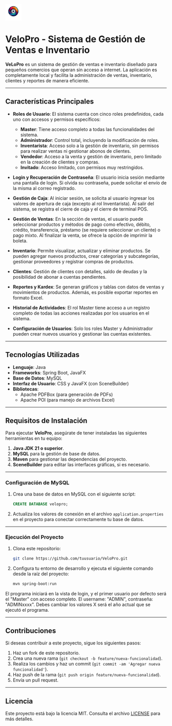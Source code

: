 <img src="src/main/resources/Images/principalLogo.png" alt="Logo de VeloPro" width="50"/>

# VeloPro - Sistema de Gestión de Ventas e Inventario

**VeLoPro** es un sistema de gestión de ventas e inventario diseñado para pequeños comercios que operan sin acceso a internet. La aplicación es completamente local y facilita la administración de ventas, inventario, clientes y reportes de manera eficiente.
<hr>

## Características Principales

- **Roles de Usuario**: El sistema cuenta con cinco roles predefinidos, cada uno con accesos y permisos específicos:
    - **Master**: Tiene acceso completo a todas las funcionalidades del sistema.
    - **Administrador**: Control total, incluyendo la modificación de roles.
    - **Inventarista**: Acceso solo a la gestión de inventario, sin permisos para realizar ventas ni gestionar abonos de clientes.
    - **Vendedor**: Acceso a la venta y gestión de inventario, pero limitado en la creación de clientes y compras.
    - **Invitado**: Acceso limitado, con permisos muy restringidos.

- **Login y Recuperación de Contraseña**: El usuario inicia sesión mediante una pantalla de login. Si olvida su contraseña, puede solicitar el envío de la misma al correo registrado.

- **Gestión de Caja**: Al iniciar sesión, se solicita al usuario ingresar los valores de apertura de caja (excepto al rol Inventarista). Al salir del sistema, se registra el cierre de caja y el cierre de terminal POS.

- **Gestión de Ventas**: En la sección de ventas, el usuario puede seleccionar productos y métodos de pago como efectivo, débito, crédito, transferencia, préstamo (se requiere seleccionar un cliente) o pago mixto. Al finalizar la venta, se ofrece la opción de imprimir la boleta.

- **Inventario**: Permite visualizar, actualizar y eliminar productos. Se pueden agregar nuevos productos, crear categorías y subcategorías, gestionar proveedores y registrar compras de productos.

- **Clientes**: Gestión de clientes con detalles, saldo de deudas y la posibilidad de abonar a cuentas pendientes.

- **Reportes y Kardex**: Se generan gráficos y tablas con datos de ventas y movimientos de productos. Además, es posible exportar reportes en formato Excel.

- **Historial de Actividades**: El rol Master tiene acceso a un registro completo de todas las acciones realizadas por los usuarios en el sistema.

- **Configuración de Usuarios**: Solo los roles Master y Administrador pueden crear nuevos usuarios y gestionar las cuentas existentes.
<hr>

## Tecnologías Utilizadas

- **Lenguaje**: Java
- **Frameworks**: Spring Boot, JavaFX
- **Base de Datos**: MySQL
- **Interfaz de Usuario**: CSS y JavaFX (con SceneBuilder)
- **Bibliotecas**:
    - Apache PDFBox (para generación de PDFs)
    - Apache POI (para manejo de archivos Excel)
<hr>

## Requisitos de Instalación

Para ejecutar **VeloPro**, asegúrate de tener instaladas las siguientes herramientas en tu equipo:

1. **Java JDK 21 o superior**.
2. **MySQL** para la gestión de base de datos.
3. **Maven** para gestionar las dependencias del proyecto.
4. **SceneBuilder** para editar las interfaces gráficas, si es necesario.
<hr>

### Configuración de MySQL

1. Crea una base de datos en MySQL con el siguiente script:
    ```sql
    CREATE DATABASE velopro;
    ```
2. Actualiza los valores de conexión en el archivo `application.properties` en el proyecto para conectar correctamente tu base de datos.
<hr>

### Ejecución del Proyecto

1. Clona este repositorio:
    ```bash
    git clone https://github.com/tuusuario/VeloPro.git
    ```
2. Configura tu entorno de desarrollo y ejecuta el siguiente comando desde la raíz del proyecto:
    ```bash
    mvn spring-boot:run
    ```

El programa iniciará en la vista de login, y el primer usuario por defecto será el "Master" con acceso completo. El username: "ADMIN", contraseña: "ADMINxxxx". Debes cambiar los valores X será el año actual que se ejecutó el programa.  
<hr>

## Contribuciones

Si deseas contribuir a este proyecto, sigue los siguientes pasos:

1. Haz un fork de este repositorio.
2. Crea una nueva rama (`git checkout -b feature/nueva-funcionalidad`).
3. Realiza los cambios y haz un commit (`git commit -am 'Agregar nueva funcionalidad'`).
4. Haz push de la rama (`git push origin feature/nueva-funcionalidad`).
5. Envía un pull request.
<hr>

## Licencia

Este proyecto está bajo la licencia MIT. Consulta el archivo [LICENSE](LICENSE) para más detalles.